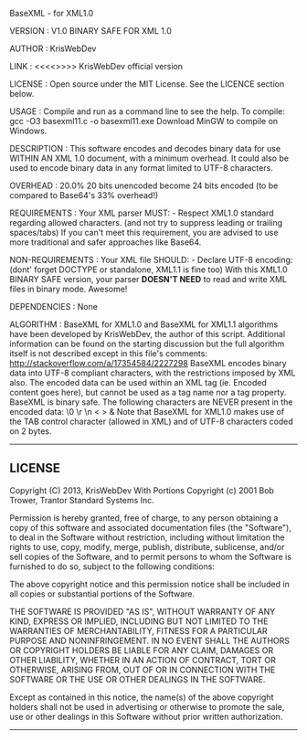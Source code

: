 BaseXML - for XML1.0

VERSION          :  V1.0 BINARY SAFE FOR XML 1.0

AUTHOR           :  KrisWebDev

LINK             :  <<<<<GitHub release link>>>>>
                     KrisWebDev official version

LICENSE          :  Open source under the MIT License.
                     See the LICENCE section below.

USAGE            :  Compile and run as a command line to see the help.
                     To compile: gcc -O3 basexml11.c -o basexml11.exe
                     Download MinGW to compile on Windows.

DESCRIPTION      :  This software encodes and decodes binary data for
                     use WITHIN AN XML 1.0 document, with a minimum
                     overhead. It could also be used to encode binary
                     data in any format limited to UTF-8 characters.
                
OVERHEAD         :  20.0%
                     20 bits unencoded become 24 bits encoded
                     (to be compared to Base64's 33% overhead!)
                
REQUIREMENTS     :  Your XML parser MUST:
                      - Respect XML1.0 standard regarding allowed characters.
                    (and not try to suppress leading or trailing spaces/tabs)
                    If you can't meet this requirement, you are advised to
                     use more traditional and safer approaches like Base64.

NON-REQUIREMENTS :  Your XML file SHOULD:
                      - Declare UTF-8 encoding:
                        <?xml version="1.0" encoding="UTF-8" ?>
                        (dont' forget DOCTYPE or standalone,
                        XML1.1 is fine too)
                    With this XML1.0 BINARY SAFE version, your parser
                     **DOESN'T NEED** to read and write XML files in
                     binary mode. Awesome!

DEPENDENCIES     :  None

ALGORITHM        :  BaseXML for XML1.0 and BaseXML for XML1.1 
                     algorithms have been developed by KrisWebDev,
                     the author of this script.
                    Additional information can be found on the starting
                     discussion but the full algorithm itself is not
                     described except in this file's comments:
                     http://stackoverflow.com/a/17354584/2227298
                    BaseXML encodes binary data into UTF-8 compliant
                      characters, with the restrictions imposed by
                      XML also.
                    The encoded data can be used within an XML tag
                     (ie. <TAG>Encoded content goes here</TAG>),
                     but cannot be used as a tag name nor a tag
                     property.
                    BaseXML is binary safe. The following characters
                     are NEVER present in the encoded data:
                     \0 \r \n < > &
                    Note that BaseXML for XML1.0  makes use of the 
                     TAB control character (allowed in XML) and of
                     UTF-8 characters coded on 2 bytes.
                     
----------------------------------------------------------------------
LICENSE
----------------------------------------------------------------------

Copyright (C) 2013, KrisWebDev
 With Portions Copyright (c) 2001 Bob Trower, Trantor Standard Systems Inc.
 
Permission is hereby granted, free of charge, to any person obtaining a
 copy of this software and associated documentation files (the 
 "Software"), to deal in the Software without restriction, including 
 without limitation the rights to use, copy, modify, merge, publish, 
 distribute, sublicense, and/or sell copies of the Software, and to 
 permit persons to whom the Software is furnished to do so, subject to
 the following conditions:

The above copyright notice and this permission notice shall be included
 in all copies or substantial portions of the Software.

THE SOFTWARE IS PROVIDED "AS IS", WITHOUT WARRANTY OF ANY KIND, EXPRESS 
 OR IMPLIED, INCLUDING BUT NOT LIMITED TO THE WARRANTIES OF 
 MERCHANTABILITY, FITNESS FOR A PARTICULAR PURPOSE AND NONINFRINGEMENT. 
 IN NO EVENT SHALL THE AUTHORS OR COPYRIGHT HOLDERS BE LIABLE FOR ANY 
 CLAIM, DAMAGES OR OTHER LIABILITY, WHETHER IN AN ACTION OF CONTRACT, 
 TORT OR OTHERWISE, ARISING FROM, OUT OF OR IN CONNECTION WITH THE 
 SOFTWARE OR THE USE OR OTHER DEALINGS IN THE SOFTWARE.

Except as contained in this notice, the name(s) of the above copyright 
 holders shall not be used in advertising or otherwise to promote the 
 sale, use or other dealings in this Software without prior written 
 authorization.
 
 ----------------------------------------------------------------------